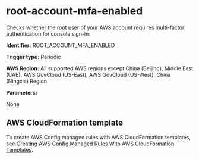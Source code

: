 # root\-account\-mfa\-enabled<a name="root-account-mfa-enabled"></a>

Checks whether the root user of your AWS account requires multi\-factor authentication for console sign\-in\. 

**Identifier:** ROOT\_ACCOUNT\_MFA\_ENABLED

**Trigger type:** Periodic

**AWS Region:** All supported AWS regions except China \(Beijing\), Middle East \(UAE\), AWS GovCloud \(US\-East\), AWS GovCloud \(US\-West\), China \(Ningxia\) Region

**Parameters:**

None  

## AWS CloudFormation template<a name="w2aac12c31c27b9d471c15"></a>

To create AWS Config managed rules with AWS CloudFormation templates, see [Creating AWS Config Managed Rules With AWS CloudFormation Templates](aws-config-managed-rules-cloudformation-templates.md)\.
